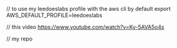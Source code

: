 // to use my leedoeslabs profile with the aws cli by default
export AWS_DEFAULT_PROFILE=leedoeslabs

// this video 
https://www.youtube.com/watch?v=Ky-5AVA5o4s

// my repo

